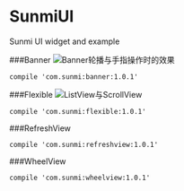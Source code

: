# SunmiUI
Sunmi UI widget and example

###Banner
![Banner轮播与手指操作时的效果](http://img.blog.csdn.net/20161229161719108?watermark/2/text/aHR0cDovL2Jsb2cuY3Nkbi5uZXQvdGVpc3Vu/font/5a6L5L2T/fontsize/400/fill/I0JBQkFCMA==/dissolve/70/gravity/SouthEast)
```
compile 'com.sunmi:banner:1.0.1'
```


###Flexible
![ListView与ScrollView](http://img.blog.csdn.net/20161229161930704?watermark/2/text/aHR0cDovL2Jsb2cuY3Nkbi5uZXQvdGVpc3Vu/font/5a6L5L2T/fontsize/400/fill/I0JBQkFCMA==/dissolve/70/gravity/SouthEast)
```
compile 'com.sunmi:flexible:1.0.1'
```


###RefreshView
```
compile 'com.sunmi:refreshview:1.0.1'
```


###WheelView
```
compile 'com.sunmi:wheelview:1.0.1'
```


